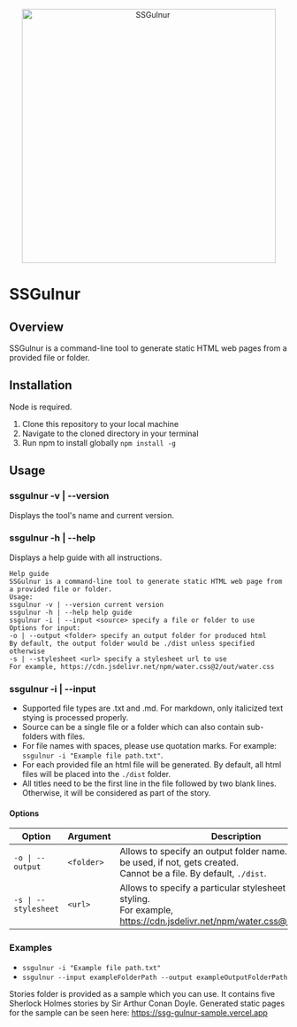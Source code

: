 
<p align="center">
<img width="459" alt="SSGulnur" align="center" src="https://user-images.githubusercontent.com/52351598/192425336-04087ba4-0af9-4a29-a167-b84dddbd81bb.png">
</p>

# SSGulnur

## Overview

SSGulnur is a command-line tool to generate static HTML web pages from a provided file or folder.

## Installation

Node is required.

1. Clone this repository to your local machine
2. Navigate to the cloned directory in your terminal 
3. Run npm to install globally 
`npm install -g`

## Usage 

### ssgulnur -v | --version

Displays the tool's name and current version.

### ssgulnur -h | --help

Displays a help guide with all instructions.

```
Help guide
SSGulnur is a command-line tool to generate static HTML web page from a provided file or folder.
Usage:
ssgulnur -v | --version current version
ssgulnur -h | --help help guide
ssgulnur -i | --input <source> specify a file or folder to use
Options for input:
-o | --output <folder> specify an output folder for produced html
By default, the output folder would be ./dist unless specified otherwise
-s | --stylesheet <url> specify a stylesheet url to use
For example, https://cdn.jsdelivr.net/npm/water.css@2/out/water.css
```

### ssgulnur -i | --input <source>

* Supported file types are .txt and .md. For markdown, only italicized text stying is processed properly.
* Source can be a single file or a folder which can also contain sub-folders with files.
* For file names with spaces, please use quotation marks. For example: `ssgulnur -i "Example file path.txt"`.
* For each provided file an html file will be generated. By default, all html files will be placed into the `./dist` folder.
* All titles need to be the first line in the file followed by two blank lines. Otherwise, it will be considered as part of the story.

#### Options

 Option | Argument | Description  
---------------|---------------|--------------
 `-o \| --output`|`<folder>`| Allows to specify an output folder name. If exists, will be used, if not, gets created. <br>Cannot be a file. By default, `./dist`.
`-s \| --stylesheet`|`<url>`| Allows to specify a particular stylesheet to use for html styling. <br> For example, https://cdn.jsdelivr.net/npm/water.css@2/out/water.css

### Examples

* `ssgulnur -i "Example file path.txt"`
* `ssgulnur --input exampleFolderPath --output exampleOutputFolderPath`

Stories folder is provided as a sample which you can use. It contains five Sherlock Holmes stories by Sir Arthur Conan Doyle. 
Generated static pages for the sample can be seen here: https://ssg-gulnur-sample.vercel.app


